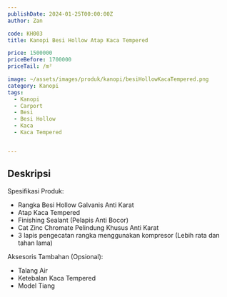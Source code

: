 ```yaml
---
publishDate: 2024-01-25T00:00:00Z
author: Zan

code: KH003
title: Kanopi Besi Hollow Atap Kaca Tempered

price: 1500000
priceBefore: 1700000
priceTail: /m²

image: ~/assets/images/produk/kanopi/besiHollowKacaTempered.png
category: Kanopi
tags:
  - Kanopi
  - Carport
  - Besi
  - Besi Hollow
  - Kaca
  - Kaca Tempered


---
```


## Deskripsi

Spesifikasi Produk:
- Rangka Besi Hollow Galvanis Anti Karat
- Atap Kaca Tempered
- Finishing Sealant (Pelapis Anti Bocor)
- Cat Zinc Chromate Pelindung Khusus Anti Karat
- 3 lapis pengecatan rangka menggunakan kompresor (Lebih rata dan tahan lama)

Aksesoris Tambahan (Opsional):
- Talang Air
- Ketebalan Kaca Tempered
- Model Tiang